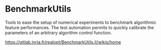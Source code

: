 # BenchmarkUtils

Tools to ease the setup of numerical experiments to benchmark algorithmic feature performances. 
The test automation permits to quickly calibrate the parameters of an arbitrary algorithm control function.

https://gitlab.inria.fr/realopt/BenchmarkUtils.jl/wikis/home








